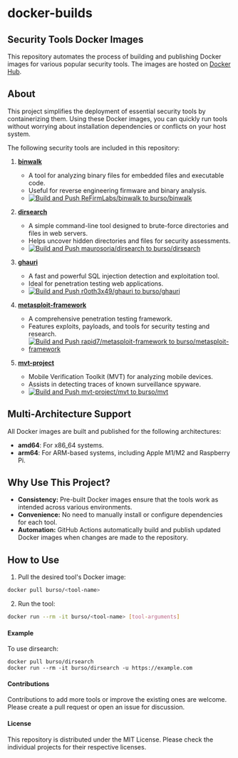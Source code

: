 # docker-builds

## Security Tools Docker Images

This repository automates the process of building and publishing Docker images for various popular security tools. The images are hosted on [Docker Hub](https://hub.docker.com/u/burso).

## About

This project simplifies the deployment of essential security tools by containerizing them. Using these Docker images, you can quickly run tools without worrying about installation dependencies or conflicts on your host system.

The following security tools are included in this repository:

1. **[binwalk](https://github.com/ReFirmLabs/binwalk)**  
   - A tool for analyzing binary files for embedded files and executable code.  
   - Useful for reverse engineering firmware and binary analysis.
   - [![Build and Push ReFirmLabs/binwalk to burso/binwalk](https://github.com/matusso/docker-builds/actions/workflows/binwalk.yml/badge.svg)](https://github.com/matusso/docker-builds/actions/workflows/binwalk.yml)

2. **[dirsearch](https://github.com/maurosoria/dirsearch)**  
   - A simple command-line tool designed to brute-force directories and files in web servers.  
   - Helps uncover hidden directories and files for security assessments.
   - [![Build and Push maurosoria/dirsearch to burso/dirsearch](https://github.com/matusso/docker-builds/actions/workflows/dirsearch.yml/badge.svg)](https://github.com/matusso/docker-builds/actions/workflows/dirsearch.yml)

3. **[ghauri](https://github.com/r0oth3x49/ghauri)**  
   - A fast and powerful SQL injection detection and exploitation tool.  
   - Ideal for penetration testing web applications.
   - [![Build and Push r0oth3x49/ghauri to burso/ghauri](https://github.com/matusso/docker-builds/actions/workflows/ghauri.yml/badge.svg)](https://github.com/matusso/docker-builds/actions/workflows/ghauri.yml)

4. **[metasploit-framework](https://github.com/rapid7/metasploit-framework)**  
   - A comprehensive penetration testing framework.  
   - Features exploits, payloads, and tools for security testing and research.
   - [![Build and Push rapid7/metasploit-framework to burso/metasploit-framework](https://github.com/matusso/docker-builds/actions/workflows/metasploit-framework.yml/badge.svg)](https://github.com/matusso/docker-builds/actions/workflows/metasploit-framework.yml)

5. **[mvt-project](https://github.com/mvt-project/mvt)**  
   - Mobile Verification Toolkit (MVT) for analyzing mobile devices.  
   - Assists in detecting traces of known surveillance spyware.
   - [![Build and Push mvt-project/mvt to burso/mvt](https://github.com/matusso/docker-builds/actions/workflows/mvt-project.yml/badge.svg)](https://github.com/matusso/docker-builds/actions/workflows/mvt-project.yml)

## Multi-Architecture Support

All Docker images are built and published for the following architectures:
- **amd64**: For x86_64 systems.
- **arm64**: For ARM-based systems, including Apple M1/M2 and Raspberry Pi.

## Why Use This Project?

- **Consistency:** Pre-built Docker images ensure that the tools work as intended across various environments.  
- **Convenience:** No need to manually install or configure dependencies for each tool.  
- **Automation:** GitHub Actions automatically build and publish updated Docker images when changes are made to the repository.  

## How to Use

1. Pull the desired tool's Docker image:  
```bash
docker pull burso/<tool-name>
```

2. Run the tool:
```bash
docker run --rm -it burso/<tool-name> [tool-arguments]  
```

#### Example

To use dirsearch:

```
docker pull burso/dirsearch  
docker run --rm -it burso/dirsearch -u https://example.com  
```

#### Contributions

Contributions to add more tools or improve the existing ones are welcome. Please create a pull request or open an issue for discussion.


#### License

This repository is distributed under the MIT License. Please check the individual projects for their respective licenses.